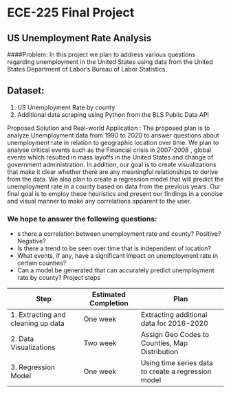 # ECE-225 Final Project

## US Unemployment Rate Analysis
####Problem:
In this project we plan to address various questions regarding unemployment in the United States
using data from the United States Department of Labor’s Bureau of Labor Statistics.

## Dataset:
1. US Unemployment Rate by county
2. Additional data scraping using Python from the BLS Public Data API


Proposed Solution and Real-world Application :
The proposed plan is to analyze Unemployment data from 1990 to 2020 to answer questions
about unemployment rate in relation to geographic location over time. We plan to analyse critical
events such as the Financial crisis in 2007-2008 , global events which resulted in mass layoffs in
the United States and change of government administration. In addition, our goal is to create
visualizations that make it clear whether there are any meaningful relationships to derive from
the data. We also plan to create a regression model that will predict the unemployment rate in a
county based on data from the previous years. Our final goal is to employ these heuristics and
present our findings in a concise and visual manner to make any correlations apparent to the
user.


### We hope to answer the following questions:

- s there a correlation between unemployment rate and county? Positive? Negative?
- Is there a trend to be seen over time that is independent of location?
- What events, if any, have a significant impact on unemployment rate in certain counties?
- Can a model be generated that can accurately predict unemployment rate by county?
Project steps

| Step | Estimated Completion | Plan |
|---|---|---|
| 1. Extracting and cleaning up data |One week |Extracting additional data for 2016-2020|
|2. Data Visualizations| Two week| Assign Geo Codes to Counties, Map Distribution|
|3. Regression Model| One week |Using time series data to create a regression model|